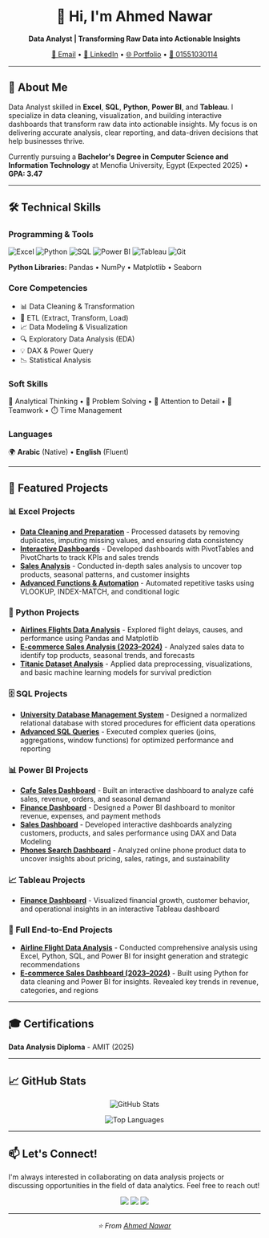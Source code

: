 <h1 align="center">👋 Hi, I'm Ahmed Nawar</h1>

<p align="center">
  <strong>Data Analyst | Transforming Raw Data into Actionable Insights</strong>
</p>

<p align="center">
  <a href="mailto:nawarahmed652@gmail.com">📧 Email</a> •
  <a href="https://linkedin.com/in/ahmed-nawar-246513243">💼 LinkedIn</a> •
  <a href="https://portfolio-ahmed-nawar-data-analyst.vercel.app/">🌐 Portfolio</a> •
  <a href="tel:01551030114">📱 01551030114</a>
</p>

---

## 🚀 About Me

Data Analyst skilled in **Excel**, **SQL**, **Python**, **Power BI**, and **Tableau**. I specialize in data cleaning, visualization, and building interactive dashboards that transform raw data into actionable insights. My focus is on delivering accurate analysis, clear reporting, and data-driven decisions that help businesses thrive.

Currently pursuing a **Bachelor's Degree in Computer Science and Information Technology** at Menofia University, Egypt (Expected 2025) • **GPA: 3.47**

---

## 🛠️ Technical Skills

### Programming & Tools
![Excel](https://img.shields.io/badge/-Excel-217346?style=flat-square&logo=microsoft-excel&logoColor=white)
![Python](https://img.shields.io/badge/-Python-3776AB?style=flat-square&logo=python&logoColor=white)
![SQL](https://img.shields.io/badge/-SQL-4479A1?style=flat-square&logo=mysql&logoColor=white)
![Power BI](https://img.shields.io/badge/-Power%20BI-F2C811?style=flat-square&logo=power-bi&logoColor=black)
![Tableau](https://img.shields.io/badge/-Tableau-E97627?style=flat-square&logo=tableau&logoColor=white)
![Git](https://img.shields.io/badge/-Git-F05032?style=flat-square&logo=git&logoColor=white)

**Python Libraries:** Pandas • NumPy • Matplotlib • Seaborn

### Core Competencies
- 📊 Data Cleaning & Transformation
- 🔄 ETL (Extract, Transform, Load)
- 📈 Data Modeling & Visualization
- 🔍 Exploratory Data Analysis (EDA)
- 💡 DAX & Power Query
- 📉 Statistical Analysis

### Soft Skills
🧠 Analytical Thinking • 🔧 Problem Solving • 🎯 Attention to Detail • 🤝 Teamwork • ⏱️ Time Management

### Languages
🌍 **Arabic** (Native) • **English** (Fluent)

---

## 💼 Featured Projects

### 📊 Excel Projects
- **[Data Cleaning and Preparation](https://github.com/AhmedNawar2003/Data_Analysis_Projects)** - Processed datasets by removing duplicates, imputing missing values, and ensuring data consistency
- **[Interactive Dashboards](https://github.com/AhmedNawar2003/Data_Analysis_Projects)** - Developed dashboards with PivotTables and PivotCharts to track KPIs and sales trends
- **[Sales Analysis](https://github.com/AhmedNawar2003/Data_Analysis_Projects)** - Conducted in-depth sales analysis to uncover top products, seasonal patterns, and customer insights
- **[Advanced Functions & Automation](https://github.com/AhmedNawar2003/Data_Analysis_Projects)** - Automated repetitive tasks using VLOOKUP, INDEX-MATCH, and conditional logic

### 🐍 Python Projects
- **[Airlines Flights Data Analysis](https://github.com/AhmedNawar2003/Data_Analysis_Projects)** - Explored flight delays, causes, and performance using Pandas and Matplotlib
- **[E-commerce Sales Analysis (2023–2024)](https://github.com/AhmedNawar2003/Data_Analysis_Projects)** - Analyzed sales data to identify top products, seasonal trends, and forecasts
- **[Titanic Dataset Analysis](https://github.com/AhmedNawar2003/Data_Analysis_Projects)** - Applied data preprocessing, visualizations, and basic machine learning models for survival prediction

### 🗄️ SQL Projects
- **[University Database Management System](https://github.com/AhmedNawar2003/Data_Analysis_Projects)** - Designed a normalized relational database with stored procedures for efficient data operations
- **[Advanced SQL Queries](https://github.com/AhmedNawar2003/Data_Analysis_Projects)** - Executed complex queries (joins, aggregations, window functions) for optimized performance and reporting

### 📊 Power BI Projects
- **[Cafe Sales Dashboard](https://github.com/AhmedNawar2003/Data_Analysis_Projects)** - Built an interactive dashboard to analyze café sales, revenue, orders, and seasonal demand
- **[Finance Dashboard](https://github.com/AhmedNawar2003/Data_Analysis_Projects)** - Designed a Power BI dashboard to monitor revenue, expenses, and payment methods
- **[Sales Dashboard](https://github.com/AhmedNawar2003/Data_Analysis_Projects)** - Developed interactive dashboards analyzing customers, products, and sales performance using DAX and Data Modeling
- **[Phones Search Dashboard](https://github.com/AhmedNawar2003/Data_Analysis_Phones_Search_Dasboard)** - Analyzed online phone product data to uncover insights about pricing, sales, ratings, and sustainability

### 📈 Tableau Projects
- **[Finance Dashboard](https://github.com/AhmedNawar2003/Data_Analysis_Tableau)** - Visualized financial growth, customer behavior, and operational insights in an interactive Tableau dashboard

### 🎯 Full End-to-End Projects
- **[Airline Flight Data Analysis](https://github.com/AhmedNawar2003/Airline-Flights-Dashboard-Data-Analysis)** - Conducted comprehensive analysis using Excel, Python, SQL, and Power BI for insight generation and strategic recommendations
- **[E-commerce Sales Dashboard (2023–2024)](https://github.com/AhmedNawar2003/Ecommerce_Sales_2023_2024-Dashboard)** - Built using Python for data cleaning and Power BI for insights. Revealed key trends in revenue, categories, and regions

---

## 🎓 Certifications

**Data Analysis Diploma** - AMIT (2025)

---

## 📈 GitHub Stats

<p align="center">
  <img src="https://github-readme-stats.vercel.app/api?username=yourusername&show_icons=true&theme=tokyonight" alt="GitHub Stats" />
</p>

<p align="center">
  <img src="https://github-readme-stats.vercel.app/api/top-langs/?username=yourusername&layout=compact&theme=tokyonight" alt="Top Languages" />
</p>

---

## 📫 Let's Connect!

I'm always interested in collaborating on data analysis projects or discussing opportunities in the field of data analytics. Feel free to reach out!

<p align="center">
  <a href="https://linkedin.com/in/ahmed-nawar-246513243"><img src="https://img.shields.io/badge/-LinkedIn-0077B5?style=for-the-badge&logo=linkedin&logoColor=white" /></a>
  <a href="mailto:nawarahmed652@gmail.com"><img src="https://img.shields.io/badge/-Email-D14836?style=for-the-badge&logo=gmail&logoColor=white" /></a>
  <a href="https://portfolio-ahmed-nawar-data-analyst.vercel.app/"><img src="https://img.shields.io/badge/-Portfolio-000000?style=for-the-badge&logo=vercel&logoColor=white" /></a>
</p>

---

<p align="center">
  <i>⭐️ From <a href="https://github.com/yourusername">Ahmed Nawar</a></i>
</p>
